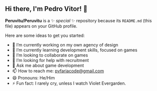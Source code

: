 ## Hi there, I'm Pedro Vitor! 👋


**Peruvitu/Peruvitu** is a ✨ _special_ ✨ repository because its `README.md` (this file) appears on your GitHub profile.

Here are some ideas to get you started:

- 🔭 I’m currently working on my own agency of design
- 🌱 I’m currently learning development skills, focused on games
- 👯 I’m looking to collaborate on games
- 🤔 I’m looking for help with recruitment
- 💬 Ask me about game development
- 📫 How to reach me: pvfariacode@gmail.com
- 😄 Pronouns: He/Him
- ⚡ Fun fact: I rarely cry, unless I watch Violet Evergarden.

